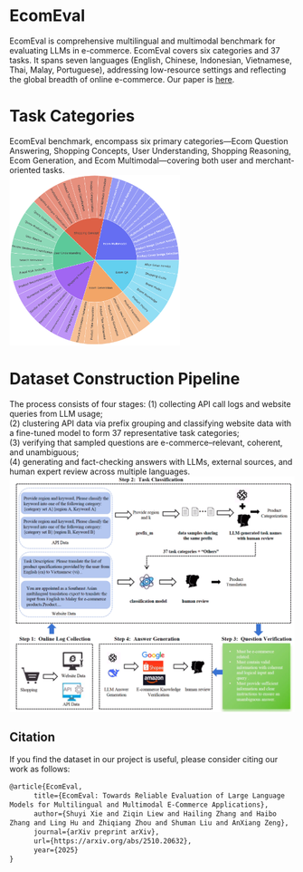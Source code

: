 # EcomEval
EcomEval is comprehensive multilingual and multimodal benchmark for evaluating LLMs in e-commerce. EcomEval covers six categories and 37 tasks. It spans seven languages (English, Chinese, Indonesian, Vietnamese, Thai, Malay, Portuguese), addressing low-resource settings and reflecting the global breadth of online e-commerce.
Our paper is [here](https://arxiv.org/abs/2510.20632).

# Task Categories
EcomEval benchmark, encompass six primary categories—Ecom Question Answering, Shopping Concepts, User Understanding, Shopping Reasoning, Ecom Generation,
and Ecom Multimodal—covering both user and merchant-oriented tasks.
<br>
<img src = "ecomeval_tasks.png" width = 60%>

# Dataset Construction Pipeline
The process consists of four stages:
(1) collecting API call logs and website queries from LLM usage; <br>
(2) clustering API data via
prefix grouping and classifying website data with a fine-tuned model to form 37 representative task
categories; <br>
(3) verifying that sampled questions are e-commerce–relevant, coherent, and unambiguous;<br>
(4) generating and fact-checking answers with LLMs, external sources, and human expert review
across multiple languages. 
![alt text](pipeline.png)

## Citation
If you find the dataset in our project is useful, please consider citing our work as follows:   
```
@article{EcomEval,
      title={EcomEval: Towards Reliable Evaluation of Large Language Models for Multilingual and Multimodal E-Commerce Applications}, 
      author={Shuyi Xie and Ziqin Liew and Hailing Zhang and Haibo Zhang and Ling Hu and Zhiqiang Zhou and Shuman Liu and AnXiang Zeng},
      journal={arXiv preprint arXiv},
      url={https://arxiv.org/abs/2510.20632},
      year={2025}
}
```
